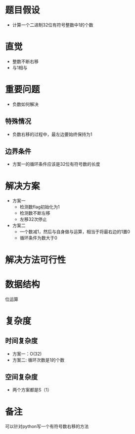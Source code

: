 # 题目假设
- 计算一个二进制32位有符号整数中1的个数
# 直觉
- 整数不断右移
- 与1相与
# 重要问题
- 负数如何解决
## 特殊情况
- 负数右移的过程中，最左边要始终保持为1
## 边界条件
- 方案一的循环条件应该是32位有符号数的长度

# 解决方案
- 方案一
    - 检测数flag初始化为1
    - 检测数不断左移
    - 左移32次停止
- 方案二
    - 一个数减1，然后与自身做与运算，相当于将最右边的1置0
    - 循环条件为数大于0
# 解决方法可行性

# 数据结构
位运算
# 复杂度
## 时间复杂度
- 方案一：O(32)
- 方案二: 循环次数是1的个数
## 空间复杂度
- 两个方案都是S（1）
# 备注
可以针对python写一个有符号数右移的方法


